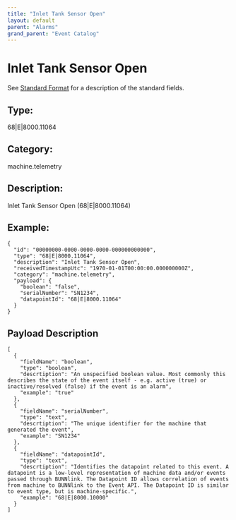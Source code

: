 ```yaml
---
title: "Inlet Tank Sensor Open"
layout: default
parent: "Alarms"
grand_parent: "Event Catalog"
---
```


# Inlet Tank Sensor Open

See [Standard Format](/event-subscriptions/event-format) for a description of the standard fields.

## Type:

68\|E\|8000.11064

## Category:

machine.telemetry

## Description: 

Inlet Tank Sensor Open (68\|E\|8000.11064)

## Example:

```
{
  "id": "00000000-0000-0000-0000-000000000000",
  "type": "68|E|8000.11064",
  "description": "Inlet Tank Sensor Open",
  "receivedTimestampUtc": "1970-01-01T00:00:00.000000000Z",
  "category": "machine.telemetry",
  "payload": {
    "boolean": "false",
    "serialNumber": "SN1234",
    "datapointId": "68|E|8000.11064"
  }
}
```

## Payload Description

```
[
  {
    "fieldName": "boolean",
    "type": "boolean",
    "descrtiption": "An unspecified boolean value. Most commonly this describes the state of the event itself - e.g. active (true) or inactive/resolved (false) if the event is an alarm",
    "example": "true"
  },
  {
    "fieldName": "serialNumber",
    "type": "text",
    "descrtiption": "The unique identifier for the machine that generated the event",
    "example": "SN1234"
  },
  {
    "fieldName": "datapointId",
    "type": "text",
    "descrtiption": "Identifies the datapoint related to this event. A datapoint is a low-level representation of machine data and/or events passed through BUNNlink. The Datapoint ID allows correlation of events from machine to BUNNlink to the Event API. The Datapoint ID is similar to event type, but is machine-specific.",
    "example": "68|E|8000.10000"
  }
]
```

